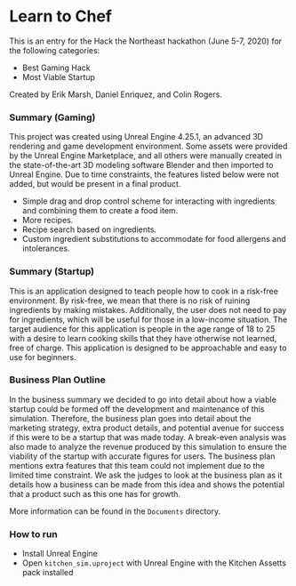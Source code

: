 # Learn to Chef

This is an entry for the Hack the Northeast hackathon (June 5-7, 2020) for the following categories:
* Best Gaming Hack
* Most Viable Startup

Created by Erik Marsh, Daniel Enriquez, and Colin Rogers.

### Summary (Gaming)
This project was created using Unreal Engine 4.25.1, an advanced 3D rendering and game development environment.
Some assets were provided by the Unreal Engine Marketplace, and all others were manually created in the state-of-the-art 3D modeling software Blender and then imported to Unreal Engine.
Due to time constraints, the features listed below were not added, but would be present in a final product.
* Simple drag and drop control scheme for interacting with ingredients and combining them to create a food item.
* More recipes.
* Recipe search based on ingredients.
* Custom ingredient substitutions to accommodate for food allergens and intolerances.

### Summary (Startup)
This is an application designed to teach people how to cook in a risk-free environment.
By risk-free, we mean that there is no risk of ruining ingredients by making mistakes.
Additionally, the user does not need to pay for ingredients, which will be useful for those in a low-income situation.
The target audience for this application is people in the age range of 18 to 25 with a desire to learn cooking skills that they have otherwise not learned, free of charge.
This application is designed to be approachable and easy to use for beginners.

### Business Plan Outline
In the business summary we decided to go into detail about how a viable startup could be formed off the development and maintenance of this simulation.
Therefore, the business plan goes into detail about the marketing strategy, extra product details, and potential avenue for success if this were to be a startup that was made today.
A break-even analysis was also made to analyze the revenue produced by this simulation to ensure the viability of the startup with accurate figures for users.
The business plan mentions extra features that this team could not implement due to the limited time constraint. We ask the judges to look at the business plan as it details how a business can be made from this idea and shows the potential that a product such as this one has for growth.

More information can be found in the `Documents` directory.

### How to run
* Install Unreal Engine
* Open `kitchen_sim.uproject` with Unreal Engine with the Kitchen Assetts pack installed
